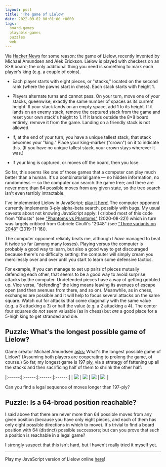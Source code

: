 ```yaml
---
layout: post
title: 'The game of Lielow'
date: 2022-09-02 00:01:00 +0000
tags:
  board-games
  playable-games
  puzzles
  web
---
```


Via [Hacker News](https://news.ycombinator.com/item?id=32628351) for some reason:
the game of Lielow, recently invented by Michael Amundsen and Alek Erickson.
Lielow is played with checkers on an 8×8 board; the only additional thing you need
is something to mark each player's king (e.g. a couple of coins).

- Each player starts with eight pieces, or "stacks," located on the second rank
    (where the pawns start in chess). Each stack starts with height 1.

- Players alternate turns and cannot pass. On your turn, move one of your stacks,
    queenwise, exactly the same number of spaces as its current height. If your stack
    lands on an empty space, add 1 to its height. If it lands on an enemy stack,
    remove the captured stack from the game and reset your own stack's height to 1.
    If it lands outside the 8×8 board entirely, remove it from the game.
    Landing on a friendly stack is not allowed.

- If, at the end of your turn, you have a unique tallest stack, that stack becomes
    your "king." Place your king-marker ("crown") on it to indicate this.
    (If you have no unique tallest stack, your crown stays wherever it was.)

- If your king is captured, or moves off the board, then you lose.

So far, this seems like one of those games that a computer can play much better
than a human. It's a combinatorial game — no hidden information, no randomness —
so the computer can search the game tree; and there are never more than 64 possible
moves from any given state, so the tree search isn't even terribly intractable.

I've implemented Lielow in JavaScript; [play it here!](https://quuxplusone.github.io/Lielow/)
The computer opponent currently implements 3-ply alpha-beta search, possibly with bugs.
My usual caveats about not knowing JavaScript apply: I cribbed most of this code from
"Ghosts" (see ["Phantoms vs Phantoms"](/blog/2020/08/22/phantoms-vs-phantoms/) (2020-08-22))
which in turn was largely cribbed from Gabriele Cirulli's "2048" (see
["Three variants on 2048"](/blog/2019/11/16/sqrt-2048/) (2019-11-16)).

The computer opponent reliably beats me, although I _have_ managed to beat it twice so far
(among many losses). Playing versus the computer is probably a good way to learn, but also
a good way to get discouraged because there's no difficulty setting: the computer will simply
cream you mercilessly over and over until you start to learn some defensive tactics.

For example, if you can manage to set up pairs of pieces mutually defending each other,
that seems to be a good way to avoid surprise attacks by the computer. Undefended pieces
have a way of getting gobbled up. Vice versa, "defending" the king means leaving its
avenues of escape open (and then avenues from there, and so on). Meanwhile, as in chess,
exchanges are possible and it will help to focus several attacks on the same square.
Watch out for attacks that come diagonally with the same value (e.g. a 3 attacking a 3)
or half the value (e.g. a 2 attacking a 4). The center four squares do _not_ seem valuable
(as in chess) but _are_ a good place for a 5-high king to get stranded and die.


## Puzzle: What's the longest possible game of Lielow?

Game creator Michael Amundsen [asks:](https://boardgamegeek.com/thread/2926961/puzzle-what-maximum-possible-number-turns-game-lie)
What's the longest possible game of Lielow?
(Assuming both players are cooperating to prolong the game, of course.)
So far, my longest game is 197 ply, via a strategy of fattening up all the stacks
and then sacrificing half of them to shrink the other half:

|:------:|:------:|:------:|:------:|
| ![](/blog/images/2022-09-02-lielow-phase1.png) | ![](/blog/images/2022-09-02-lielow-phase2.png) | ![](/blog/images/2022-09-02-lielow-phase3.png) | ![](/blog/images/2022-09-02-lielow-phase4.png) |

Can you find a legal sequence of moves longer than 197-ply?


## Puzzle: Is a 64-broad position reachable?

I said above that there are never more than 64 possible moves from any given position
(because you have only eight pieces, and each of them has only eight possible directions
in which to move). It's trivial to find a board position with 64 (distinct) possible
successors; but can you prove that such a position is reachable in a legal game?

I strongly suspect that this isn't hard, but I haven't really tried it myself yet.

----

Play my JavaScript version of Lielow online [here](https://quuxplusone.github.io/Lielow/)!
